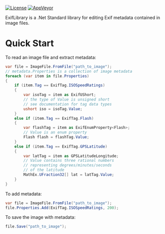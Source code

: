 [![License](http://img.shields.io/npm/l/xmlbuilder.svg?style=flat-square)](http://opensource.org/licenses/MIT)
[![AppVeyor](https://img.shields.io/appveyor/ci/warrengalyen/exiflibrary.svg?style=flat-square)](https://ci.appveyor.com/project/warrengalyen/exiflibrary)

ExifLibrary is a .Net Standard library for editing Exif metadata contained in image files.

# Quick Start #

To read an image file and extract metadata:

```cs
var file = ImageFile.FromFile("path_to_image");
// metadata.Properties is a collection of image metadata
foreach (var item in file.Properties)
{
    if (item.Tag == ExifTag.ISOSpeedRatings)
    {
        var isoTag = item as ExifUShort;
        // the type of Value is unsigned short
        // see documentation for tag data types
        ushort iso = isoTag.Value;
    }
    else if (item.Tag == ExifTag.Flash)
    {
        var flashTag = item as ExifEnumProperty<Flash>;
        // Value is an enum property
        Flash flash = flashTag.Value;
    }
    else if (item.Tag == ExifTag.GPSLatitude)
    {
        var latTag = item as GPSLatitudeLongitude;
        // Value contains three rational numbers
        // representing degrees/minutes/seconds
        // of the latitude 
        MathEx.UFraction32[] lat = latTag.Value;
    }
}
```

To add metadata:

```cs
var file = ImageFile.FromFile("path_to_image");
file.Properties.Add(ExifTag.ISOSpeedRatings, 200);
```

To save the image with metadata:

```cs
file.Save("path_to_image");
```